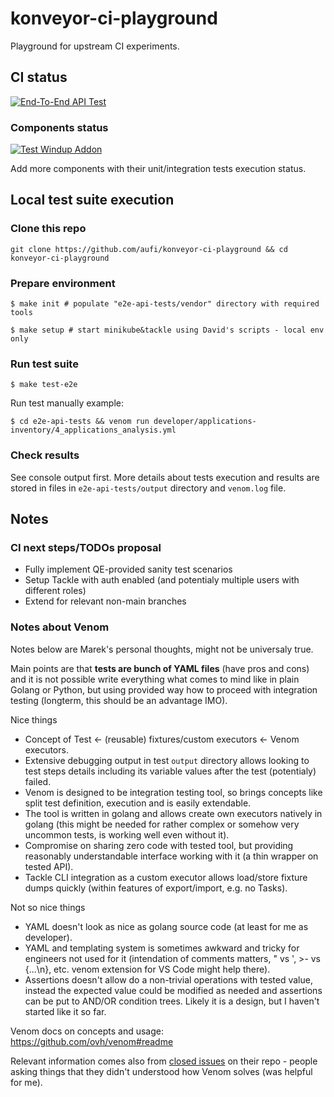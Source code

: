# konveyor-ci-playground
Playground for upstream CI experiments.

## CI status

[![End-To-End API Test](https://github.com/aufi/konveyor-ci-playground/actions/workflows/e2e-api-test.yml/badge.svg?branch=main)](https://github.com/aufi/konveyor-ci-playground/actions/workflows/e2e-api-test.yml)

### Components status

[![Test Windup Addon](https://github.com/konveyor/tackle2-addon-windup/actions/workflows/test-windup.yml/badge.svg?branch=main)](https://github.com/konveyor/tackle2-addon-windup/actions/workflows/test-windup.yml)

Add more components with their unit/integration tests execution status.

## Local test suite execution

### Clone this repo

```
git clone https://github.com/aufi/konveyor-ci-playground && cd konveyor-ci-playground
```

### Prepare environment

```
$ make init # populate "e2e-api-tests/vendor" directory with required tools

$ make setup # start minikube&tackle using David's scripts - local env only
```

### Run test suite

```
$ make test-e2e
```

Run test manually example:

```
$ cd e2e-api-tests && venom run developer/applications-inventory/4_applications_analysis.yml
```

### Check results

See console output first. More details about tests execution and results are stored in files in ```e2e-api-tests/output``` directory and ```venom.log``` file.

## Notes

### CI next steps/TODOs proposal

- Fully implement QE-provided sanity test scenarios
- Setup Tackle with auth enabled (and potentialy multiple users with different roles)
- Extend for relevant non-main branches

### Notes about Venom

Notes below are Marek's personal thoughts, might not be universaly true.

Main points are that **tests are bunch of YAML files** (have pros and cons) and it is not possible write everything what comes to mind like in plain Golang or Python, but using provided way how to proceed with integration testing (longterm, this should be an advantage IMO).

Nice things
- Concept of Test <- (reusable) fixtures/custom executors <- Venom executors.
- Extensive debugging output in test ```output``` directory allows looking to test steps details including its variable values after the test (potentialy) failed.
- Venom is designed to be integration testing tool, so brings concepts like split test definition, execution and is easily extendable.
- The tool is written in golang and allows create own executors natively in golang (this might be needed for rather complex or somehow very uncommon tests, is working well even without it).
- Compromise on sharing zero code with tested tool, but providing reasonably understandable interface working with it (a thin wrapper on tested API).
- Tackle CLI integration as a custom executor allows load/store fixture dumps quickly (within features of export/import, e.g. no Tasks).

Not so nice things
- YAML doesn't look as nice as golang source code (at least for me as developer).
- YAML and templating system is sometimes awkward and tricky for engineers not used for it (intendation of comments matters, " vs ', >- vs {...\n}, etc. venom extension for VS Code might help there).
- Assertions doesn't allow do a non-trivial operations with tested value, instead the expected value could be modified as needed and assertions can be put to AND/OR condition trees. Likely it is a design, but I haven't started like it so far.

Venom docs on concepts and usage: https://github.com/ovh/venom#readme

Relevant information comes also from [closed issues](https://github.com/ovh/venom/issues?q=is%3Aissue+is%3Aclosed) on their repo - people asking things that they didn't understood how Venom solves (was helpful for me).
